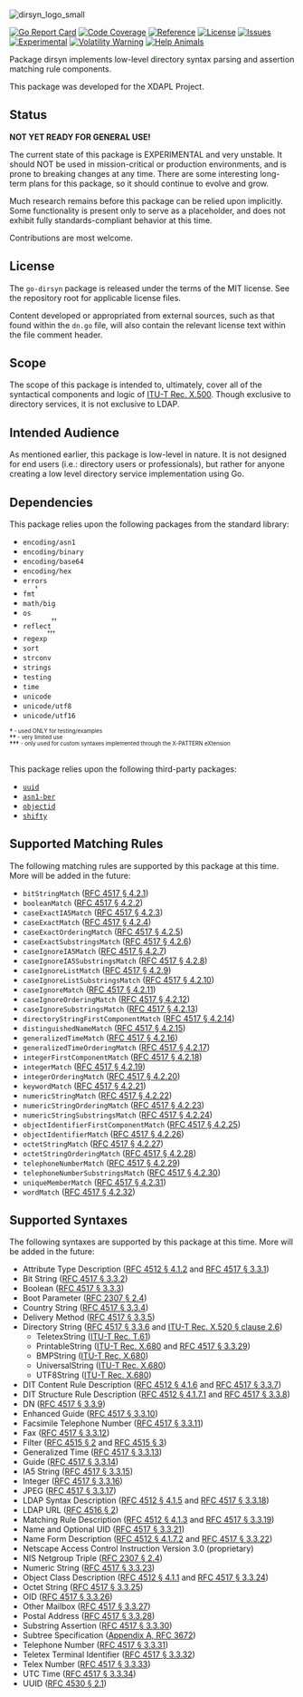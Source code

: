 <br>

![dirsyn_logo_small](https://github.com/user-attachments/assets/ae15a556-1478-406f-beac-4d4b52b1d133)

[![Go Report Card](https://goreportcard.com/badge/JesseCoretta/go-dirsyn)](https://goreportcard.com/report/github.com/JesseCoretta/go-dirsyn) [![Code Coverage](https://codecov.io/gh/JesseCoretta/go-dirsyn/graph/badge.svg?token=R94WU07OQY)](https://codecov.io/gh/JesseCoretta/go-dirsyn) [![Reference](https://pkg.go.dev/badge/github.com/JesseCoretta/go-dirsyn.svg)](https://pkg.go.dev/github.com/JesseCoretta/go-dirsyn) [![License](https://img.shields.io/badge/license-MIT-brightgreen.svg?style=flat)](https://github.com/JesseCoretta/go-dirsyn/blob/main/LICENSE) [![Issues](https://img.shields.io/badge/contributions-welcome-brightgreen.svg?style=flat)](https://github.com/JesseCoretta/go-dirsyn/issues) [![Experimental](https://img.shields.io/badge/experimental-blue?logoColor=blue&label=%F0%9F%A7%AA%20%F0%9F%94%AC&labelColor=blue&color=gray)](https://github.com/JesseCoretta/JesseCoretta/blob/main/EXPERIMENTAL.md) [![Volatility Warning](https://img.shields.io/badge/volatile-darkred?label=%F0%9F%92%A5&labelColor=white&color=orange&cacheSeconds=86400)](https://github.com/JesseCoretta/JesseCoretta/blob/main/VOLATILE.md) [![Help Animals](https://img.shields.io/badge/help_animals-gray?label=%F0%9F%90%BE%20%F0%9F%98%BC%20%F0%9F%90%B6&labelColor=yellow)](https://github.com/JesseCoretta/JesseCoretta/blob/main/DONATIONS.md)

Package dirsyn implements low-level directory syntax parsing and assertion matching rule components.

This package was developed for the XDAPL Project.

## Status

**NOT YET READY FOR GENERAL USE!**

The current state of this package is EXPERIMENTAL and very unstable. It should NOT be used in mission-critical or production environments, and is prone to breaking changes at any time.  There are some interesting long-term plans for this package, so it should continue to evolve and grow.

Much research remains before this package can be relied upon implicitly. Some functionality is present only to serve as a placeholder, and does not exhibit fully standards-compliant behavior at this time.

Contributions are most welcome.

## License

The `go-dirsyn` package is released under the terms of the MIT license. See the repository root for applicable license files.

Content developed or appropriated from external sources, such as that found within the `dn.go` file, will also contain the relevant license text within the file comment header.

## Scope

The scope of this package is intended to, ultimately, cover all of the syntactical components and logic of [ITU-T Rec. X.500](https://www.itu.int/rec/T-REC-X.500). Though exclusive to directory services, it is not exclusive to LDAP.

## Intended Audience

As mentioned earlier, this package is low-level in nature. It is not designed for end users (i.e.: directory users or professionals), but rather for anyone creating a low level directory service implementation using Go.

## Dependencies

This package relies upon the following packages from the standard library:

  - `encoding/asn1`
  - `encoding/binary`
  - `encoding/base64`
  - `encoding/hex`
  - `errors`
  - `fmt`<sup><sup>†</sup></sup>
  - `math/big`
  - `os`
  - `reflect`<sup><sup>††</sup></sup>
  - `regexp`<sup><sup>†††</sup></sup>
  - `sort`
  - `strconv`
  - `strings`
  - `testing`
  - `time`
  - `unicode`
  - `unicode/utf8`
  - `unicode/utf16`

<sup>
  <sup><b>†</b>   - used ONLY for testing/examples</sup><br>
  <sup><b>††</b>  - very limited use</sup><br>
  <sup><b>†††</b> - only used for custom syntaxes implemented through the X-PATTERN eXtension</sup><br>
</sup>
<br>

This package relies upon the following third-party packages:

  - [`uuid`](https://github.com/google/uuid)
  - [`asn1-ber`](https://github.com/go-asn1-ber/asn1-ber)
  - [`objectid`](https://github.com/JesseCoretta/go-objectid)
  - [`shifty`](https://github.com/JesseCoretta/go-shifty)

## Supported Matching Rules

The following matching rules are supported by this package at this time.  More will be added in the future:

  - `bitStringMatch` ([RFC 4517 § 4.2.1](https://www.rfc-editor.org/rfc/rfc4517#section-4.2.1))
  - `booleanMatch` ([RFC 4517 § 4.2.2](https://www.rfc-editor.org/rfc/rfc4517#section-4.2.2))
  - `caseExactIA5Match` ([RFC 4517 § 4.2.3](https://www.rfc-editor.org/rfc/rfc4517#section-4.2.3))
  - `caseExactMatch` ([RFC 4517 § 4.2.4](https://www.rfc-editor.org/rfc/rfc4517#section-4.2.4))
  - `caseExactOrderingMatch` ([RFC 4517 § 4.2.5](https://www.rfc-editor.org/rfc/rfc4517#section-4.2.5))
  - `caseExactSubstringsMatch` ([RFC 4517 § 4.2.6](https://www.rfc-editor.org/rfc/rfc4517#section-4.2.6))
  - `caseIgnoreIA5Match` ([RFC 4517 § 4.2.7](https://www.rfc-editor.org/rfc/rfc4517#section-4.2.7))
  - `caseIgnoreIA5SubstringsMatch` ([RFC 4517 § 4.2.8](https://www.rfc-editor.org/rfc/rfc4517#section-4.2.8))
  - `caseIgnoreListMatch` ([RFC 4517 § 4.2.9](https://www.rfc-editor.org/rfc/rfc4517#section-4.2.9))
  - `caseIgnoreListSubstringsMatch` ([RFC 4517 § 4.2.10](https://www.rfc-editor.org/rfc/rfc4517#section-4.2.10))
  - `caseIgnoreMatch` ([RFC 4517 § 4.2.11](https://www.rfc-editor.org/rfc/rfc4517#section-4.2.11))
  - `caseIgnoreOrderingMatch` ([RFC 4517 § 4.2.12](https://www.rfc-editor.org/rfc/rfc4517#section-4.2.12))
  - `caseIgnoreSubstringsMatch` ([RFC 4517 § 4.2.13](https://www.rfc-editor.org/rfc/rfc4517#section-4.2.13))
  - `directoryStringFirstComponentMatch` ([RFC 4517 § 4.2.14](https://www.rfc-editor.org/rfc/rfc4517#section-4.2.14))
  - `distinguishedNameMatch` ([RFC 4517 § 4.2.15](https://www.rfc-editor.org/rfc/rfc4517#section-4.2.15))
  - `generalizedTimeMatch` ([RFC 4517 § 4.2.16](https://www.rfc-editor.org/rfc/rfc4517#section-4.2.16))
  - `generalizedTimeOrderingMatch` ([RFC 4517 § 4.2.17](https://www.rfc-editor.org/rfc/rfc4517#section-4.2.17))
  - `integerFirstComponentMatch` ([RFC 4517 § 4.2.18](https://www.rfc-editor.org/rfc/rfc4517#section-4.2.18))
  - `integerMatch` ([RFC 4517 § 4.2.19](https://www.rfc-editor.org/rfc/rfc4517#section-4.2.19))
  - `integerOrderingMatch` ([RFC 4517 § 4.2.20](https://www.rfc-editor.org/rfc/rfc4517#section-4.2.20))
  - `keywordMatch` ([RFC 4517 § 4.2.21](https://www.rfc-editor.org/rfc/rfc4517#section-4.2.21))
  - `numericStringMatch` ([RFC 4517 § 4.2.22](https://www.rfc-editor.org/rfc/rfc4517#section-4.2.22))
  - `numericStringOrderingMatch` ([RFC 4517 § 4.2.23](https://www.rfc-editor.org/rfc/rfc4517#section-4.2.23))
  - `numericStringSubstringsMatch` ([RFC 4517 § 4.2.24](https://www.rfc-editor.org/rfc/rfc4517#section-4.2.24))
  - `objectIdentifierFirstComponentMatch` ([RFC 4517 § 4.2.25](https://www.rfc-editor.org/rfc/rfc4517#section-4.2.25))
  - `objectIdentifierMatch` ([RFC 4517 § 4.2.26](https://www.rfc-editor.org/rfc/rfc4517#section-4.2.26))
  - `octetStringMatch` ([RFC 4517 § 4.2.27](https://www.rfc-editor.org/rfc/rfc4517#section-4.2.27))
  - `octetStringOrderingMatch` ([RFC 4517 § 4.2.28](https://www.rfc-editor.org/rfc/rfc4517#section-4.2.28))
  - `telephoneNumberMatch` ([RFC 4517 § 4.2.29](https://www.rfc-editor.org/rfc/rfc4517#section-4.2.29))
  - `telephoneNumberSubstringsMatch` ([RFC 4517 § 4.2.30](https://www.rfc-editor.org/rfc/rfc4517#section-4.2.30))
  - `uniqueMemberMatch` ([RFC 4517 § 4.2.31](https://www.rfc-editor.org/rfc/rfc4517#section-4.2.31))
  - `wordMatch` ([RFC 4517 § 4.2.32](https://www.rfc-editor.org/rfc/rfc4517#section-4.2.32))

## Supported Syntaxes

The following syntaxes are supported by this package at this time.  More will be added in the future:

  - Attribute Type Description ([RFC 4512 § 4.1.2](https://datatracker.ietf.org/doc/html/rfc4512#section-4.1.2) and [RFC 4517 § 3.3.1](https://datatracker.ietf.org/doc/html/rfc4517#section-3.3.1))
  - Bit String ([RFC 4517 § 3.3.2](https://datatracker.ietf.org/doc/html/rfc4517#section-3.3.2))
  - Boolean ([RFC 4517 § 3.3.3](https://datatracker.ietf.org/doc/html/rfc4517#section-3.3.3))
  - Boot Parameter ([RFC 2307 § 2.4](https://datatracker.ietf.org/doc/html/rfc2307#section-2.4))
  - Country String ([RFC 4517 § 3.3.4](https://datatracker.ietf.org/doc/html/rfc4517#section-3.3.4))
  - Delivery Method ([RFC 4517 § 3.3.5](https://datatracker.ietf.org/doc/html/rfc4517#section-3.3.5))
  - Directory String ([RFC 4517 § 3.3.6](https://datatracker.ietf.org/doc/html/rfc4517#section-3.3.6) and [ITU-T Rec. X.520 § clause 2.6](https://www.itu.int/rec/T-REC-X.520))
    - TeletexString ([ITU-T Rec. T.61](https://www.itu.int/rec/T-REC-T.61))
    - PrintableString ([ITU-T Rec. X.680](https://www.itu.int/rec/T-REC-X.680) and [RFC 4517 § 3.3.29](https://datatracker.ietf.org/doc/html/rfc4517#section-3.3.29))
    - BMPString ([ITU-T Rec. X.680](https://www.itu.int/rec/T-REC-X.680))
    - UniversalString ([ITU-T Rec. X.680](https://www.itu.int/rec/T-REC-X.680))
    - UTF8String ([ITU-T Rec. X.680](https://www.itu.int/rec/T-REC-X.680))
  - DIT Content Rule Description ([RFC 4512 § 4.1.6](https://datatracker.ietf.org/doc/html/rfc4512#section-4.1.6) and [RFC 4517 § 3.3.7](https://datatracker.ietf.org/doc/html/rfc4517#section-3.3.7))
  - DIT Structure Rule Description ([RFC 4512 § 4.1.7.1](https://datatracker.ietf.org/doc/html/rfc4512#section-4.1.6) and [RFC 4517 § 3.3.8](https://datatracker.ietf.org/doc/html/rfc4517#section-3.3.8))
  - DN ([RFC 4517 § 3.3.9](https://datatracker.ietf.org/doc/html/rfc4517#section-3.3.9))
  - Enhanced Guide ([RFC 4517 § 3.3.10](https://datatracker.ietf.org/doc/html/rfc4517#section-3.3.10))
  - Facsimile Telephone Number ([RFC 4517 § 3.3.11](https://datatracker.ietf.org/doc/html/rfc4517#section-3.3.11))
  - Fax ([RFC 4517 § 3.3.12](https://datatracker.ietf.org/doc/html/rfc4517#section-3.3.12))
  - Filter ([RFC 4515 § 2](https://datatracker.ietf.org/doc/html/rfc4515#section-2) and [RFC 4515 § 3](https://datatracker.ietf.org/doc/html/rfc4515#section-3))
  - Generalized Time ([RFC 4517 § 3.3.13](https://datatracker.ietf.org/doc/html/rfc4517#section-3.3.13))
  - Guide ([RFC 4517 § 3.3.14](https://datatracker.ietf.org/doc/html/rfc4517#section-3.3.14))
  - IA5 String ([RFC 4517 § 3.3.15](https://datatracker.ietf.org/doc/html/rfc4517#section-3.3.15))
  - Integer ([RFC 4517 § 3.3.16](https://datatracker.ietf.org/doc/html/rfc4517#section-3.3.16))
  - JPEG ([RFC 4517 § 3.3.17](https://datatracker.ietf.org/doc/html/rfc4517#section-3.3.17))
  - LDAP Syntax Description ([RFC 4512 § 4.1.5](https://datatracker.ietf.org/doc/html/rfc4512#section-4.1.5) and [RFC 4517 § 3.3.18](https://datatracker.ietf.org/doc/html/rfc4517#section-3.3.18))
  - LDAP URL ([RFC 4516 § 2](https://datatracker.ietf.org/doc/html/rfc4516#section-2))
  - Matching Rule Description ([RFC 4512 § 4.1.3](https://datatracker.ietf.org/doc/html/rfc4512#section-4.1.3) and [RFC 4517 § 3.3.19](https://datatracker.ietf.org/doc/html/rfc4517#section-3.3.19))
  - Name and Optional UID ([RFC 4517 § 3.3.21](https://datatracker.ietf.org/doc/html/rfc4517#section-3.3.21))
  - Name Form Description ([RFC 4512 § 4.1.7.2](https://datatracker.ietf.org/doc/html/rfc4512#section-4.1.7.2) and [RFC 4517 § 3.3.22](https://datatracker.ietf.org/doc/html/rfc4517#section-3.3.22))
  - Netscape Access Control Instruction Version 3.0 (proprietary)
  - NIS Netgroup Triple ([RFC 2307 § 2.4](https://datatracker.ietf.org/doc/html/rfc2307#section-2.4))
  - Numeric String ([RFC 4517 § 3.3.23](https://datatracker.ietf.org/doc/html/rfc4517#section-3.3.23))
  - Object Class Description ([RFC 4512 § 4.1.1](https://datatracker.ietf.org/doc/html/rfc4512#section-4.1.1) and [RFC 4517 § 3.3.24](https://datatracker.ietf.org/doc/html/rfc4517#section-3.3.24))
  - Octet String ([RFC 4517 § 3.3.25](https://datatracker.ietf.org/doc/html/rfc4517#section-3.3.25))
  - OID ([RFC 4517 § 3.3.26](https://datatracker.ietf.org/doc/html/rfc4517#section-3.3.26))
  - Other Mailbox ([RFC 4517 § 3.3.27](https://datatracker.ietf.org/doc/html/rfc4517#section-3.3.27))
  - Postal Address ([RFC 4517 § 3.3.28](https://datatracker.ietf.org/doc/html/rfc4517#section-3.3.28))
  - Substring Assertion ([RFC 4517 § 3.3.30](https://datatracker.ietf.org/doc/html/rfc4517#section-3.3.30))
  - Subtree Specification ([Appendix A, RFC 3672](https://datatracker.ietf.org/doc/html/rfc3672#appendix-A))
  - Telephone Number ([RFC 4517 § 3.3.31](https://datatracker.ietf.org/doc/html/rfc4517#section-3.3.31))
  - Teletex Terminal Identifier ([RFC 4517 § 3.3.32](https://datatracker.ietf.org/doc/html/rfc4517#section-3.3.32))
  - Telex Number ([RFC 4517 § 3.3.33](https://datatracker.ietf.org/doc/html/rfc4517#section-3.3.33))
  - UTC Time ([RFC 4517 § 3.3.34](https://datatracker.ietf.org/doc/html/rfc4517#section-3.3.34))
  - UUID ([RFC 4530 § 2.1](https://datatracker.ietf.org/doc/html/rfc4530#section-2.1))

